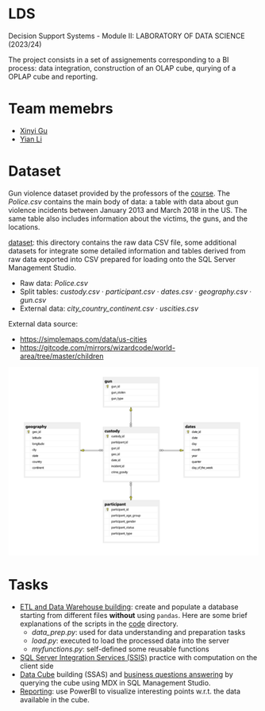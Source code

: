 # LDS
Decision Support Systems - Module II: LABORATORY OF DATA SCIENCE (2023/24)

The project consists in a set of assignements corresponding to a BI process: data integration, construction of an OLAP cube, qurying of a OPLAP cube and reporting.

# Team memebrs
- [Xinyi Gu](https://github.com/GU-XINYI)
- [Yian Li](https://github.com/Li-Yian)

# Dataset
Gun violence dataset provided by the professors of the [course](http://didawiki.cli.di.unipi.it/doku.php/mds/lbi/start).
The *Police.csv* contains the main body of data: a table with data about gun violence incidents between January 2013 and March 2018 in the US. The same table also includes information about the victims, the guns, and the locations. 

[dataset](./LDS_Part1_Group_3/dataset/): this directory contains the raw data CSV file, some additional datasets for integrate some detailed information and tables derived from raw data exported into CSV prepared for loading onto the SQL Server Management Studio.
- Raw data: *Police.csv*
- Split tables: *custody.csv* · *participant.csv* · *dates.csv* · *geography.csv* · *gun.csv*
- External data: *city_country_continent.csv* · *uscities.csv*

External data source: 
- https://simplemaps.com/data/us-cities
- https://gitcode.com/mirrors/wizardcode/world-area/tree/master/children

![alt text](./DataWarehouse_schema.png)

# Tasks
- [ETL and Data Warehouse building](./LDS_Part1_Group_3): create and populate a database starting from different files **without** using `pandas`. Here are some brief explanations of the scripts in the [code](./LDS_Part1_Group_3/code) directory.
  - *data_prep.py*: used for data understanding and preparation tasks
  - *load.py*: executed to load the processed data into the server
  - *myfunctions.py*: self-defined some reusable functions
- [SQL Server Integration Services (SSIS)](./LDS_Part2_Group_3) practice with computation on the client side
- [Data Cube](./LDS_Part3_Group_3/Group_3) building (SSAS) and [business questions answering](./LDS_Part3_Group_3/LDS_part3.mdx) by querying the cube using MDX in SQL Management Studio.
- [Reporting](./LDS_Part3_Group_3/visualization_bi.pbix): use PowerBI to visualize interesting points w.r.t. the data available in the cube.
